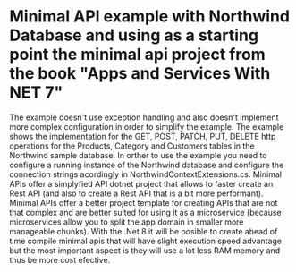 # Minimal API example with Northwind Database and using as a starting point the minimal api project from the book "Apps and Services With NET 7"
The example doesn't use exception handling and also doesn't implement more complex configuration in order to simplify the example.
The example shows the implementation for the GET, POST, PATCH, PUT, DELETE http operations for the Products, Category and Customers tables in the Northwind sample database.
In orther to use the example you need to configure a running instance of the Northwind database and configure the connection strings acordingly in NorthwindContextExtensions.cs.
Minimal APIs offer a simplyfied API dotnet project that allows to faster create an Rest API (and also to create a Rest API that is a bit more performant).
Minimal APIs offer a better project template for creating APIs that are not that complex and are better suited for using it as a microservice (because microservices allow you to split the app domain in smaller more manageable chunks).
With the .Net 8 it will be posible to create ahead of time compile minimal apis that will have slight execution speed advantage but the most important aspect is they will use a lot less RAM memory and thus be more cost efective.
